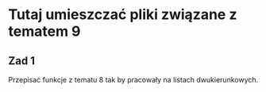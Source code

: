 # Tutaj umieszczać pliki związane z tematem 9
## Zad 1
Przepisać funkcje z tematu 8 tak by pracowały na listach dwukierunkowych.